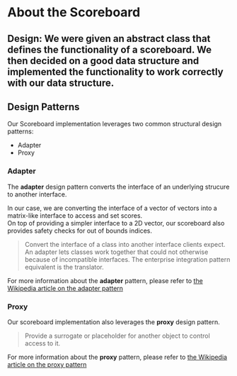 # About the Scoreboard

## Design: We were given an abstract class that defines the functionality of a scoreboard. We then decided on a good data structure and implemented the functionality to work correctly with our data structure.


## Design Patterns

Our Scoreboard implementation leverages two common structural design patterns:  
- Adapter  
- Proxy

### Adapter

The **adapter** design pattern converts the interface of an underlying strucure to another interface.  

In our case, we are converting the interface of a vector of vectors into a matrix-like interface to access and set scores.  
On top of providing a simpler interface to a 2D vector, our scoreboard also provides safety checks for out of bounds indices.

>Convert the interface of a class into another interface clients expect. An adapter lets classes work together that could not otherwise because of incompatible interfaces. The enterprise integration pattern equivalent is the translator.  

For more information about the **adapter** pattern, please refer to [the Wikipedia article on the adapter pattern](https://en.wikipedia.org/wiki/Adapter_pattern)

### Proxy

Our scoreboard implementation also leverages the **proxy** design pattern.

>Provide a surrogate or placeholder for another object to control access to it.  

For more information about the **proxy** pattern, please refer to [the Wikipedia article on the proxy pattern](https://en.wikipedia.org/wiki/Proxy_pattern)